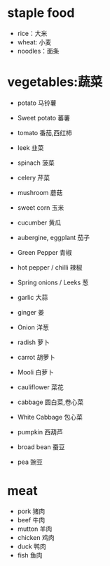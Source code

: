 # staple food

* rice：大米
* wheat: 小麦
* noodles：面条

# vegetables:蔬菜

* potato 马铃薯
* Sweet potato 蕃薯
* tomato 番茄,西红柿

* leek 韭菜
* spinach 菠菜
* celery 芹菜
* mushroom 蘑菇
* sweet corn 玉米
* cucumber 黄瓜
* aubergine, eggplant 茄子

* Green Pepper 青椒
* hot pepper / chilli 辣椒
* Spring onions / Leeks  葱
* garlic 大蒜
* ginger 姜
* Onion 洋葱
* radish 萝卜
* carrot 胡萝卜
* Mooli 白萝卜

* cauliflower 菜花
* cabbage 圆白菜,卷心菜
* White Cabbage 包心菜

* pumpkin 西葫芦
* broad bean 蚕豆

* pea 豌豆

# meat

* pork 猪肉
* beef 牛肉
* mutton 羊肉
* chicken 鸡肉
* duck 鸭肉
* fish 鱼肉

